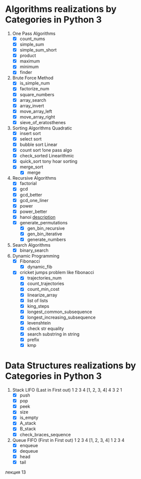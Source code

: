 # Algorithms realizations by Categories in Python 3

1. One Pass Algorithms
    - [x] count_nums
    - [x] simple_sum
    - [x] simple_sum_short
    - [x] product
    - [x] maximum
    - [x] minimum
    - [x] finder

2. Brute Force Method
    - [x] is_simple_num
    - [x] factorize_num
    - [x] square_numbers
    - [x] array_search
    - [x] array_invert
    - [x] move_array_left
    - [x] move_array_right
    - [x] sieve_of_eratosthenes

3. Sorting Algorithms Quadratic
    - [x] insert sort
    - [x] select sort
    - [x] bubble sort Linear
    - [x] count sort !one pass algo
    - [x] check_sorted Linearithmic
    - [x] quick_sort tony hoar sorting
    - [x] merge_sort
        - [x] merge

4. Recursive Algorithms
    - [x] factorial
    - [x] gcd
    - [x] gcd_better
    - [x] gcd_one_liner
    - [x] power
    - [x] power_better
    - [x] hanoi [description](https://pythobyte.com/tower-of-hanoi-python-01725/)
    - [x] generate_permutations
        - [x] gen_bin_recursive
        - [x] gen_bin_iterative
        - [x] generate_numbers

5. Search Algorithms
    - [x] binary_search

6. Dynamic Programming
    - [x] Fibonacci
        - [x] dynamic_fib
    - [x] cricket jumps problem like fibonacci
        - [x] trajectories_num
        - [x] count_trajectories
        - [x] count_min_cost
        - [x] linearize_array
        - [x] list of lists
        - [x] king_steps
        - [x] longest_common_subsequence
        - [x] longest_increasing_subsequence
        - [x] levenshtein
        - [x] check str equality
        - [x] search substring in string
        - [x] prefix
        - [x] kmp
       
# Data Structures realizations by Categories in Python 3

1. Stack LIFO (Last in First out) 1 2 3 4 [1, 2, 3, 4] 4 3 2 1
    - [x] push 
    - [x] pop 
    - [x] peek 
    - [x] size 
    - [x] is_empty 
    - [x] A_stack 
    - [x] B_stack 
    - [x] check_braces_sequence
2. Queue FIFO (First in First out) 1 2 3 4 [1, 2, 3, 4] 1 2 3 4
    - [x] enqueue 
    - [x] dequeue
    - [x] head
    - [x] tail
 
лекция 13